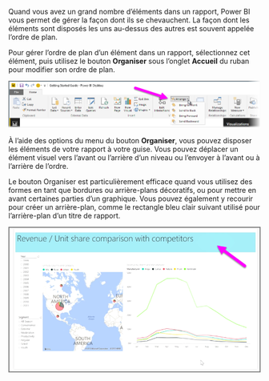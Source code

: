 Quand vous avez un grand nombre d’éléments dans un rapport, Power BI vous permet de gérer la façon dont ils se chevauchent. La façon dont les éléments sont disposés les uns au-dessus des autres est souvent appelée l’ordre de plan.

Pour gérer l’ordre de plan d’un élément dans un rapport, sélectionnez cet élément, puis utilisez le bouton **Organiser** sous l’onglet **Accueil** du ruban pour modifier son ordre de plan.

![](media/3-11f-arrange-visual-zorder/3-11f_1.png)

À l’aide des options du menu du bouton **Organiser**, vous pouvez disposer les éléments de votre rapport à votre guise. Vous pouvez déplacer un élément visuel vers l’avant ou l’arrière d’un niveau ou l’envoyer à l’avant ou à l’arrière de l’ordre.

Le bouton Organiser est particulièrement efficace quand vous utilisez des formes en tant que bordures ou arrière-plans décoratifs, ou pour mettre en avant certaines parties d’un graphique. Vous pouvez également y recourir pour créer un arrière-plan, comme le rectangle bleu clair suivant utilisé pour l’arrière-plan d’un titre de rapport.

![](media/3-11f-arrange-visual-zorder/3-11f_2.png)

